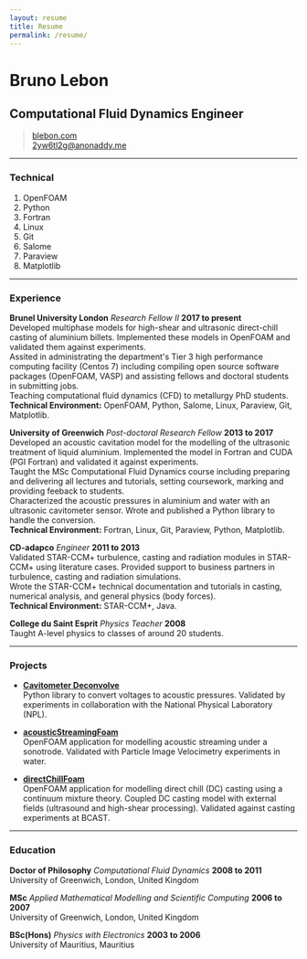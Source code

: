 ```yaml
---
layout: resume
title: Resume
permalink: /resume/
---
```


# Bruno Lebon
## Computational Fluid Dynamics Engineer

> [blebon.com](https://blebon.com)    
> [2yw6tl2g@anonaddy.me](mailto:2yw6tl2g@anonaddy.me)

------

### Technical

1. OpenFOAM
1. Python
1. Fortran
1. Linux
1. Git
1. Salome
1. Paraview
1. Matplotlib

------

### Experience

**Brunel University London** *Research Fellow II* __2017 to present__    
	Developed multiphase models for high-shear and ultrasonic direct-chill casting of aluminium billets. Implemented these models in OpenFOAM and validated them against experiments.    
	Assited in administrating the department's Tier 3 high performance computing facility (Centos 7) including compiling open source software packages (OpenFOAM, VASP) and assisting fellows and doctoral students in submitting jobs.    
	Teaching computational fluid dynamics (CFD) to metallurgy PhD students.    
	**Technical Environment:** OpenFOAM, Python, Salome, Linux, Paraview, Git, Matplotlib.    

**University of Greenwich** *Post-doctoral Research Fellow* __2013 to 2017__    
	Developed an acoustic cavitation model for the modelling of the ultrasonic treatment of liquid aluminium. Implemented the model in Fortran and CUDA (PGI Fortran) and validated it against experiments.    
	Taught the MSc Computational Fluid Dynamics course including preparing and delivering all lectures and tutorials, setting coursework, marking and providing feeback to students.    
	Characterized the acoustic pressures in aluminium and water with an ultrasonic cavitometer sensor. Wrote and published a Python library to handle the conversion.    
	**Technical Environment:** Fortran, Linux, Git, Paraview, Python, Matplotlib.    

**CD-adapco** *Engineer* __2011 to 2013__    
	Validated STAR-CCM+ turbulence, casting and radiation modules in STAR-CCM+ using literature cases.
        Provided support to business partners in turbulence, casting and radiation simulations.    
        Wrote the STAR-CCM+ technical documentation and tutorials in casting, numerical analysis, and general physics (body forces).    
	**Technical Environment:** STAR-CCM+, Java.    

**College du Saint Esprit** *Physics Teacher* __2008__    
	Taught A-level physics to classes of around 20 students.    

------

### Projects

* [**Cavitometer Deconvolve**](https://pypi.org/project/cavitometer-deconvolve)    
	Python library to convert voltages to acoustic pressures. Validated by experiments in collaboration with the National Physical Laboratory (NPL).    

* [**acousticStreamingFoam**](https://github.com/blebon/acousticStreamingFoam)    
	OpenFOAM application for modelling acoustic streaming under a sonotrode. Validated with Particle Image Velocimetry experiments in water.    

* [**directChillFoam**](https://github.com/blebon/directChillFoam)    
	OpenFOAM application for modelling direct chill (DC) casting using a continuum mixture theory. Coupled DC casting model with external fields (ultrasound and high-shear processing). Validated against casting experiments at BCAST.    

------

### Education

**Doctor of Philosophy** *Computational Fluid Dynamics* __2008 to 2011__    
	University of Greenwich, London, United Kingdom

**MSc** *Applied Mathematical Modelling and Scientific Computing* __2006 to 2007__    
	University of Greenwich, London, United Kingdom

**BSc(Hons)** *Physics with Electronics* __2003 to 2006__    
	University of Mauritius, Mauritius
